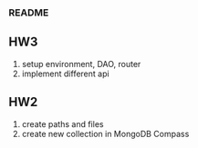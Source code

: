### README
## HW3
1. setup environment, DAO, router
2. implement different api

## HW2
1. create paths and files
2. create new collection in MongoDB Compass
